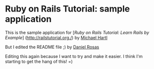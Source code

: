 # Ruby on Rails Tutorial: sample application

This is the sample application for
[*Ruby on Rails Tutorial: Learn Rails by Example*] (http://railstutorial.org./) by [Michael Hartl](http://michaelhartl.com/)

But I edited the README file ;) by [Daniel Rosas](http://apply.devbootcamp.com/s/207966/17785/)

Editing this again because I want to try and make it easier. I think I'm starting to get the hang of this! =)